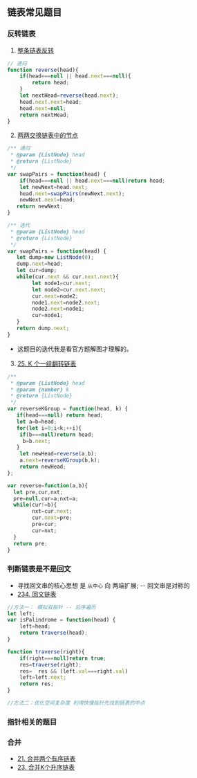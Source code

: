 ## 链表常见题目

### 反转链表

1. [整条链表反转](https://leetcode-cn.com/problems/fan-zhuan-lian-biao-lcof/)
```js
// 递归
function reverse(head){
    if(head===null || head.next===null){
        return head;
    }
    let nextHead=reverse(head.next);
    head.next.next=head;
    head.next=null;
    return nextHead;
}
```

2. [两两交换链表中的节点](https://leetcode-cn.com/problems/swap-nodes-in-pairs/)
```js
/** 递归
 * @param {ListNode} head
 * @return {ListNode}
 */
var swapPairs = function(head) {
    if(head===null || head.next===null)return head;
    let newNext=head.next;
    head.next=swapPairs(newNext.next);
    newNext.next=head;
   return newNext;
}

/** 迭代
 * @param {ListNode} head
 * @return {ListNode}
 */
var swapPairs = function(head) {
   let dump=new ListNode(0);
   dump.next=head;
   let cur=dump;
   while(cur.next && cur.next.next){
        let node1=cur.next;
        let node2=cur.next.next;
        cur.next=node2;
        node1.next=node2.next;
        node2.next=node1;
        cur=node1;
   }
   return dump.next;
}
```
* 这题目的迭代我是看官方题解图才理解的。

3. [25. K 个一组翻转链表](https://leetcode-cn.com/problems/reverse-nodes-in-k-group/)
```js
/**
 * @param {ListNode} head
 * @param {number} k
 * @return {ListNode}
 */
var reverseKGroup = function(head, k) {
   if(head===null) return head;
   let a=b=head;
   for(let i=0;i<k;++i){
    if(b===null)return head;
     b=b.next;
   }
    let newHead=reverse(a,b);
    a.next=reverseKGroup(b,k);
    return newHead;
};

var reverse=function(a,b){
  let pre,cur,nxt;
  pre=null,cur=a;nxt=a;
  while(cur!=b){
        nxt=cur.next;
        cur.next=pre;
        pre=cur;
        cur=nxt;
  }
  return pre;
}
```


### 判断链表是不是回文
* 寻找回文串的核心思想 是 `从中心` 向 两端扩展; -- 回文串是对称的
* [234. 回文链表](https://leetcode-cn.com/problems/palindrome-linked-list/)

```js
//方法一： 模拟双指针 -- 后序遍历
let left;
var isPalindrome = function(head) {
    left=head;
    return traverse(head);
}

function traverse(right){
    if(right===null)return true;
    res=traverse(right);
    res=  res && (left.val===right.val)
    left=left.next;
    return res;
}

//方法二：优化空间复杂度 利用快慢指针先找到链表的中点

```


### 指针相关的题目


### 合并
* [21. 合并两个有序链表](https://leetcode-cn.com/problems/merge-two-sorted-lists/)
* [23. 合并K个升序链表](https://leetcode-cn.com/problems/merge-k-sorted-lists/)